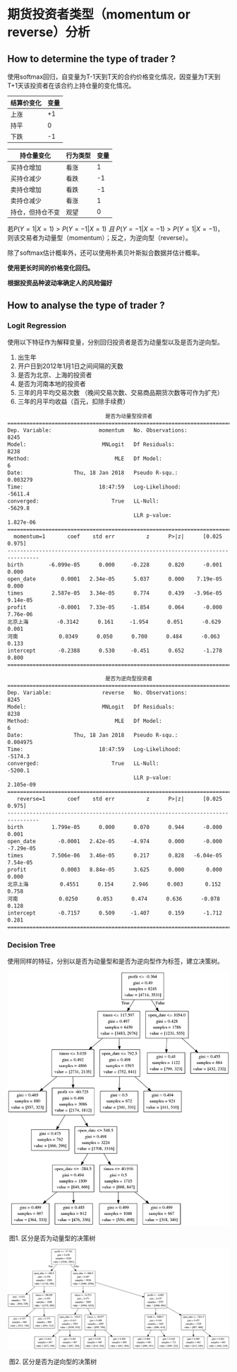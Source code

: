 # 期货投资者类型（momentum or reverse）分析

## How to determine the type of trader ?

使用softmax回归，自变量为T-1天到T天的合约价格变化情况，因变量为T天到T+1天该投资者在该合约上持仓量的变化情况。

| 结算价变化 | 变量   |
| ----- | ---- |
| 上涨    | +1   |
| 持平    | 0    |
| 下跌    | -1   |

| 持仓量变化    | 行为类型 | 变量   |
| -------- | ---- | ---- |
| 买持仓增加    | 看涨   | 1    |
| 买持仓减少    | 看跌   | -1   |
| 卖持仓增加    | 看跌   | -1   |
| 卖持仓减少    | 看涨   | 1    |
| 持仓，但持仓不变 | 观望   | 0    |

若$P(Y=1|X=1)>P(Y=-1|X=1)\ 且\ P(Y=-1|X=-1)>P(Y=1|X=-1)$，则该交易者为动量型（momentum）；反之，为逆向型（reverse）。

除了softmax估计概率外，还可以使用朴素贝叶斯拟合数据并估计概率。

**使用更长时间的价格变化回归。**

**根据投资品种波动率确定人的风险偏好**



## How to analyse the type of trader ?

### Logit Regression

使用以下特征作为解释变量，分别回归投资者是否为动量型以及是否为逆向型。

1. 出生年
2. 开户日到2012年1月1日之间间隔的天数
3. 是否为北京、上海的投资者
4. 是否为河南本地的投资者
5. 三年的月平均交易次数  （晚间交易次数、交易商品期货次数等可作为扩充）
6. 三年的月平均收益（百元，扣除手续费）


```
                               是否为动量型投资者
==============================================================================
Dep. Variable:               momentum   No. Observations:                 8245
Model:                        MNLogit   Df Residuals:                     8238
Method:                           MLE   Df Model:                            6
Date:                Thu, 18 Jan 2018   Pseudo R-squ.:                0.003279
Time:                        18:47:59   Log-Likelihood:                -5611.4
converged:                       True   LL-Null:                       -5629.8
                                        LLR p-value:                 1.827e-06
================================================================================
  momentum=1       coef    std err          z      P>|z|      [0.025      0.975]
--------------------------------------------------------------------------------
birth        -6.099e-05      0.000     -0.228      0.820      -0.001       0.000
open_date        0.0001   2.34e-05      5.037      0.000    7.19e-05       0.000
times         2.587e-05   3.34e-05      0.774      0.439   -3.96e-05    9.14e-05
profit          -0.0001   7.33e-05     -1.854      0.064      -0.000    7.76e-06
北京上海         -0.3142      0.161     -1.954      0.051      -0.629       0.001
河南             0.0349      0.050      0.700      0.484      -0.063       0.133
intercept       -0.2388      0.530     -0.451      0.652      -1.278       0.800
================================================================================
```

```
                               是否为逆向型投资者
==============================================================================
Dep. Variable:                reverse   No. Observations:                 8245
Model:                        MNLogit   Df Residuals:                     8238
Method:                           MLE   Df Model:                            6
Date:                Thu, 18 Jan 2018   Pseudo R-squ.:                0.004975
Time:                        18:47:59   Log-Likelihood:                -5174.3
converged:                       True   LL-Null:                       -5200.1
                                        LLR p-value:                 2.105e-09
================================================================================
   reverse=1       coef    std err          z      P>|z|      [0.025      0.975]
--------------------------------------------------------------------------------
birth         1.799e-05      0.000      0.070      0.944      -0.000       0.001
open_date       -0.0001   2.42e-05     -4.974      0.000      -0.000   -7.29e-05
times         7.506e-06   3.46e-05      0.217      0.828   -6.04e-05    7.54e-05
profit           0.0003   8.84e-05      3.625      0.000       0.000       0.000
北京上海          0.4551      0.154      2.946      0.003       0.152       0.758
河南             0.0250      0.053      0.474      0.636      -0.078       0.128
intercept       -0.7157      0.509     -1.407      0.159      -1.712       0.281
================================================================================
```



### Decision Tree

使用同样的特征，分别以是否为动量型和是否为逆向型作为标签，建立决策树。

![momentum](momentum.png)

​                                                  图1. 区分是否为动量型的决策树



![reverse](reverse.png)

​                                                   图2. 区分是否为逆向型的决策树
